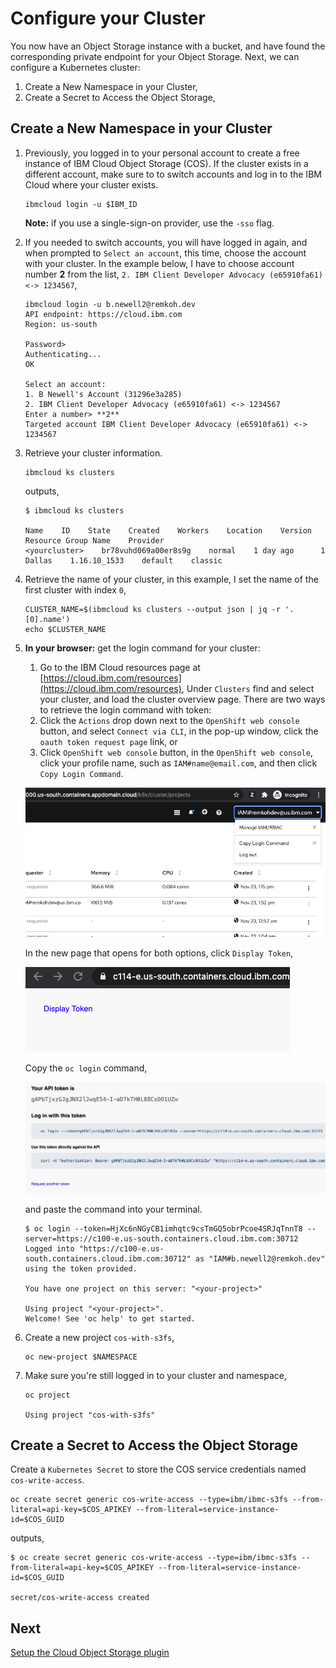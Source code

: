 # Configure your Cluster

You now have an Object Storage instance with a bucket, and have found the corresponding private endpoint for your Object Storage. Next, we can configure a Kubernetes cluster:

1. Create a New Namespace in your Cluster,
1. Create a Secret to Access the Object Storage,

## Create a New Namespace in your Cluster

1. Previously, you logged in to your personal account to create a free instance of IBM Cloud Object Storage (COS). If the cluster exists in a different account, make sure to to switch accounts and log in to the IBM Cloud where your cluster exists.

    ```console
    ibmcloud login -u $IBM_ID
    ```

    **Note:** if you use a single-sign-on provider, use the `-sso` flag.

1. If you needed to switch accounts, you will have logged in again, and when prompted to `Select an account`, this time, choose the account with your cluster. In the example below, I have to choose account number **2** from the list, `2. IBM Client Developer Advocacy (e65910fa61) <-> 1234567`,

    ```console
    ibmcloud login -u b.newell2@remkoh.dev
    API endpoint: https://cloud.ibm.com
    Region: us-south

    Password> 
    Authenticating...
    OK

    Select an account:
    1. B Newell's Account (31296e3a285)
    2. IBM Client Developer Advocacy (e65910fa61) <-> 1234567
    Enter a number> **2**
    Targeted account IBM Client Developer Advocacy (e65910fa61) <-> 1234567
    ```

1. Retrieve your cluster information.

    ```console
    ibmcloud ks clusters
    ```

    outputs,

    ```console
    $ ibmcloud ks clusters

    Name    ID    State    Created    Workers    Location    Version    Resource Group Name    Provider
    <yourcluster>    br78vuhd069a00er8s9g    normal    1 day ago      1    Dallas    1.16.10_1533    default    classic
    ```

1. Retrieve the name of your cluster, in this example, I set the name of the first cluster with index `0`,

    ```console
    CLUSTER_NAME=$(ibmcloud ks clusters --output json | jq -r '.[0].name')
    echo $CLUSTER_NAME
    ```

1. **In your browser:** get the login command for your cluster:

    1. Go to the IBM Cloud resources page at [https://cloud.ibm.com/resources](https://cloud.ibm.com/resources),
    Under `Clusters` find and select your cluster, and load the cluster overview page. There are two ways to retrieve the login command with token:
    1. Click the `Actions` drop down next to the `OpenShift web console` button, and select `Connect via CLI`, in the pop-up window, click the `oauth token request page` link, or
    1. Click `OpenShift web console` button, in the `OpenShift web console`, click your profile name, such as `IAM#name@email.com`, and then click `Copy Login Command`.

    ![Copy Login Command](../images/cluster/ocp_copylogincommand.png)

    In the new page that opens for both options, click `Display Token`,

    ![Display Token](../images/cluster/ocp_displaytoken.png)

    Copy the `oc login` command,

    ![Copy oc login](../images/cluster/ocp_copy_oclogin.png)

    and paste the command into your terminal.

    ```console
    $ oc login --token=HjXc6nNGyCB1imhqtc9csTmGQ5obrPcoe4SRJqTnnT8 --server=https://c100-e.us-south.containers.cloud.ibm.com:30712
    Logged into "https://c100-e.us-south.containers.cloud.ibm.com:30712" as "IAM#b.newell2@remkoh.dev" using the token provided.

    You have one project on this server: "<your-project>"

    Using project "<your-project>".
    Welcome! See 'oc help' to get started.
    ```

1. Create a new project `cos-with-s3fs`,

    ```console
    oc new-project $NAMESPACE
    ```

1. Make sure you're still logged in to your cluster and namespace,

    ```console
    oc project

    Using project "cos-with-s3fs"
    ```

## Create a Secret to Access the Object Storage

Create a `Kubernetes Secret` to store the COS service credentials named `cos-write-access`.

```console
oc create secret generic cos-write-access --type=ibm/ibmc-s3fs --from-literal=api-key=$COS_APIKEY --from-literal=service-instance-id=$COS_GUID
```

outputs,

```console
$ oc create secret generic cos-write-access --type=ibm/ibmc-s3fs --from-literal=api-key=$COS_APIKEY --from-literal=service-instance-id=$COS_GUID

secret/cos-write-access created
```

## Next

[Setup the Cloud Object Storage plugin](COS-PLUGIN.md)
